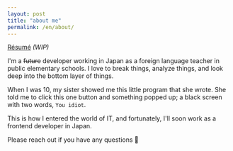```yaml
---
layout: post
title: "about me"
permalink: /en/about/
---
```


[Résumé](../resume) *(WIP)*

I'm a ~~future~~ developer working in Japan as a foreign language teacher in public elementary schools. I love to break things, analyze things, and look deep into the bottom layer of things.

When I was 10, my sister showed me this little program that she wrote. She told me to click this one button and something popped up; a black screen with two words, `You idiot`. 

This is how I entered the world of IT, and fortunately, I'll soon work as a frontend developer in Japan.

Please reach out if you have any questions 🙂